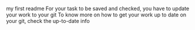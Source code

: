 my first readme
For your task to be saved and checked, you have to update your work to your git
To know more on how to get your work up to date on your git, check the up-to-date info
